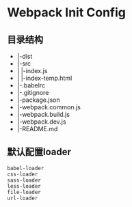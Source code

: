 # Webpack Init Config

## 目录结构

+ |-dist
+ |-src
+ | |-index.js
+ | |-index-temp.html
+ |-.babelrc
+ |-.gitignore
+ |-package.json
+ |-webpack.common.js
+ |-webpack.build.js
+ |-webpack.dev.js
+ |-README.md

## 默认配置loader

```shell
babel-loader
css-loader
sass-loader
less-loader
file-loader
url-loader
```
